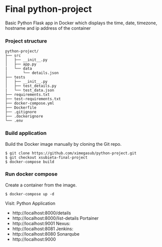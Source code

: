 # Final python-project
Basic Python Flask app in Docker which displays the time, date, timezone, hostname and ip address of the container

### Project structure
```
python-project/
├── src
│   ├── __init__.py
│   ├── app.py
|   └── data
│       └── details.json
├── tests
│   ├── __init__.py
│   ├── test_details.py
|   └── test_data.json
├── requirements.txt
├── test-requirements.txt
├── docker-compose.yml
├── Dockerfile
├── .gitignore
├── .dockerignore
└── .env

```

### Build application
Build the Docker image manually by cloning the Git repo.
```
$ git clone https://github.com/ximegasub/python-project.git
$ git checkout xsubieta-final-project
$ docker-compose build
```

### Run docker compose
Create a container from the image.
```
$ docker-compose up -d
```

Visit:
Python Application
-  http://localhost:8000/details
-  http://localhost:8000/list-details
Portainer
-  http://localhost:9001
Nexus:
-  http://localhost:8081
Jenkins:
-  http://localhost:8080
Sonarqube
-  http://localhost:9000  

